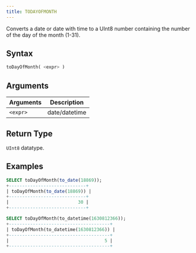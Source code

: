 ```yaml
---
title: TODAYOFMONTH
---
```


Converts a date or date with time to a UInt8 number containing the number of the day of the month (1-31).

## Syntax

```sql
toDayOfMonth( <expr> )
```

## Arguments

| Arguments      | Description   |
| -------------- | ------------- |
| `<expr>` | date/datetime |

## Return Type
`UInt8` datatype.

## Examples

```sql
SELECT toDayOfMonth(to_date(18869));
+-----------------------------+
| toDayOfMonth(to_date(18869)) |
+-----------------------------+
|                          30 |
+-----------------------------+

SELECT toDayOfMonth(to_datetime(1630812366));
+--------------------------------------+
| toDayOfMonth(to_datetime(1630812366)) |
+--------------------------------------+
|                                    5 |
+--------------------------------------+
```
